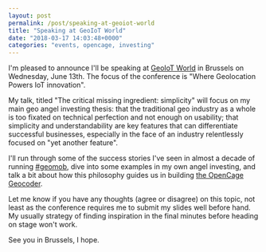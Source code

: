 ```yaml
---
layout: post
permalink: /post/speaking-at-geoiot-world
title: "Speaking at GeoIoT World"
date: "2018-03-17 14:03:48+0000"
categories: "events, opencage, investing"
---
```


I'm pleased to announce I'll be speaking at [GeoIoT World](https://www.geoiotworld.com) in Brussels on Wednesday, June 13th. The focus of the conference is "Where Geolocation Powers IoT innovation".

My talk, titled "The critical missing ingredient: simplicity" will focus on my main geo angel investing thesis: that the traditional geo industry as a whole is too fixated on technical perfection and not enough on usability; that simplicity and understandability are key features that can differentiate successful businesses, especially in the face of an industry relentlessly focused on "yet another feature". 

I'll run through some of the success stories I've seen in almost a decade of running [#geomob](http://geomobldn.org/), dive into some examples in my own angel investing, and talk a bit about how this philosophy guides us in building [the OpenCage Geocoder](https://geocoder.opencagedata.com). 

Let me know if you have any thoughts (agree or disagree) on this topic, not least as the conference requires me to submit my slides well before hand. My usually strategy of finding inspiration in the final minutes before heading on stage won't work. 

See you in Brussels, I hope.


